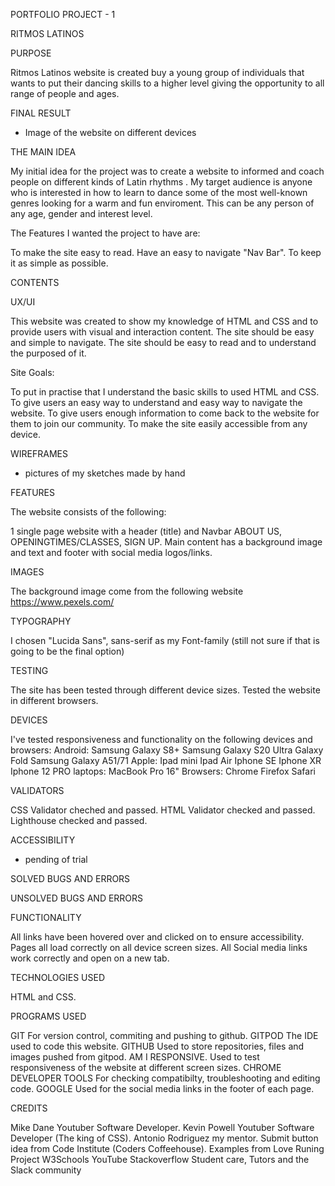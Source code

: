 PORTFOLIO PROJECT - 1

RITMOS LATINOS

PURPOSE

Ritmos Latinos website is created buy a young group of individuals that wants to put their dancing skills to a higher level
giving the opportunity to all range of people and ages.


FINAL RESULT

* Image of the website on different devices



THE MAIN IDEA 

My initial idea for the project was to create a website to informed and coach people on different kinds of Latin rhythms . My target audience is anyone who is interested in how to learn to dance some of the most well-known genres looking for a warm and fun enviroment. This can be any person of any age, gender and interest level. 

The Features I wanted the project to have are:

To make the site easy to read.
Have an easy to navigate "Nav Bar".
To keep it as simple as possible.

CONTENTS

UX/UI

This website was created to show my knowledge of HTML and CSS and to provide users with visual and interaction content.
The site should be easy and simple to navigate.
The site should be easy to read and to understand the purposed of it.

Site Goals:

To put in practise that I understand the basic skills to used HTML and CSS.
To give users an easy way to understand and easy way to navigate the website.
To give users enough information to come back to the website for them to join our community.
To make the site easily accessible from any device.


WIREFRAMES

* pictures of my sketches made by hand

FEATURES

The website consists of the following:

1 single page website with a header (title) and Navbar  ABOUT US, OPENINGTIMES/CLASSES, SIGN UP.
Main content has a background image and text and footer with social media logos/links.

IMAGES

The background image come from the following website https://www.pexels.com/

TYPOGRAPHY

I chosen "Lucida Sans", sans-serif as my Font-family (still not sure if that is going to be the final option)

TESTING

The site has been tested through different device sizes.
Tested the website in different browsers.

DEVICES

I've tested responsiveness and functionality on the following devices and browsers:
Android:
Samsung Galaxy S8+
Samsung Galaxy S20 Ultra
Galaxy Fold
Samsung Galaxy A51/71
Apple:
Ipad mini
Ipad Air
Iphone SE
Iphone XR
Iphone 12 PRO
laptops:
MacBook Pro 16"
Browsers:
Chrome
Firefox
Safari

VALIDATORS

CSS Validator cheched and passed.
HTML Validator checked and passed.
Lighthouse checked and passed.

ACCESSIBILITY

* pending of trial


SOLVED BUGS AND ERRORS




UNSOLVED BUGS AND ERRORS




FUNCTIONALITY

All links have been hovered over and clicked on to ensure accessibility.
Pages all load correctly on all device screen sizes.
All Social media links work correctly and open on a new tab.


TECHNOLOGIES USED

HTML and CSS.

PROGRAMS USED

GIT
For version control, commiting and pushing to github.
GITPOD
The IDE used to code this website.
GITHUB
Used to store repositories, files and images pushed from gitpod.
AM I RESPONSIVE.
Used to test responsiveness of the website at different screen sizes.
CHROME DEVELOPER TOOLS
For checking compatibilty, troubleshooting and editing code.
GOOGLE
Used for the social media links in the footer of each page.

CREDITS

Mike Dane Youtuber Software Developer.
Kevin Powell Youtuber Software Developer (The king of CSS).
Antonio Rodriguez my mentor.
Submit button idea from Code Institute (Coders Coffeehouse).
Examples from Love Runing Project
W3Schools
YouTube
Stackoverflow
Student care, Tutors and the Slack community














































 